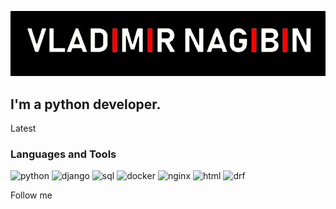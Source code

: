 [![Header](https://github.com/VladimirNagibin/VladimirNagibin/blob/main/assets/pic.jpg)](https://github.com/VladimirNagibin)

## I'm a python developer.

Latest

### Languages and Tools
![python](https://img.shields.io/badge/-python-000000?style=for-the-badge&logo=python&logoColor=fff85b)
![django](https://img.shields.io/badge/-gjango-000000?style=for-the-badge&logo=django&logoColor=28f605)
![sql](https://img.shields.io/badge/-sql-000000?style=for-the-badge&logo=mysql&logoColor=12564e)
![docker](https://img.shields.io/badge/-docker-000000?style=for-the-badge&logo=docker&logoColor=0dabe6)
![nginx](https://img.shields.io/badge/-nginx-000000?style=for-the-badge&logo=nginx&logoColor=6ff020)
![html](https://img.shields.io/badge/-html-000000?style=for-the-badge&logo=html&logoColor=FFFFFF)
![drf](https://img.shields.io/badge/-drf-000000?style=for-the-badge&logo=drf&logoColor=FFFFFF)


Follow me